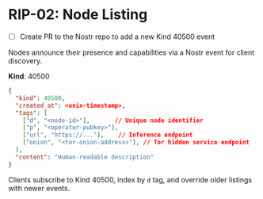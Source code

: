# RIP-02: Node Listing

- [ ] Create PR to the Nostr repo to add a new Kind 40500 event

Nodes announce their presence and capabilities via a Nostr event for client discovery.

**Kind**: 40500

```json
{
  "kind": 40500,
  "created_at": <unix-timestamp>,
  "tags": [
    ["d", "<node-id>"],       // Unique node identifier
    ["p", "<operator-pubkey>"],
    ["url", "https://..."],    // Inference endpoint
    ["onion", "<tor-onion-address>"], // Tor hidden service endpoint
  ],
  "content": "Human-readable description"
}
```

Clients subscribe to Kind 40500, index by `d` tag, and override older listings with newer events.
